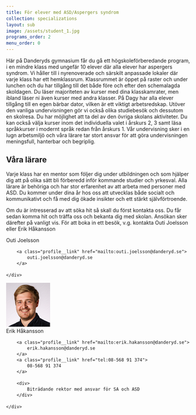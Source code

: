 ```yaml
---
title: För elever med ASD/Aspergers syndrom
collection: specializations
layout: sub
image: /assets/student_1.jpg
programs_order: 2
menu_order: 0
---
```


Här på Danderyds gymnasium får
du gå ett högskoleförberedande
program, i en mindre klass med
ungefär 10 elever där alla elever
har aspergers syndrom.
Vi håller till i nyrenoverade och
särskilt anpassade lokaler där
varje klass har ett hemklassrum.
Klassrummet är öppet på raster
och under lunchen och du har
tillgång till det både före och efter
den schemalagda skoldagen. Du
läser majoriteten av kurser med
dina klasskamrater, men ibland
läser ni även kurser med andra
klasser. På Dagy har alla elever
tillgång till en egen bärbar dator,
vilken är ett viktigt arbetsredskap.
Utöver den vanliga undervisningen
gör vi också olika studiebesök
och dessutom en skolresa. Du har
möjlighet att ta del av den övriga
skolans aktiviteter.
Du kan också välja kurser inom
det individuella valet i årskurs
2, 3 samt läsa språkkurser i
modernt språk redan från årskurs
1. 
Vår undervisning sker i en lugn
arbetsmiljö och våra lärare tar stort
ansvar för att göra undervisningen
meningsfull, hanterbar och
begriplig. 

## Våra lärare

Varje klass har en mentor som
följer dig under utbildningen och
som hjälper dig att på olika sätt
bli förberedd inför kommande
studier och yrkesval. Alla lärare är
behöriga och har stor erfarenhet
av att arbeta med personer med
ASD. Du kommer under dina år
hos oss att utvecklas både socialt
och kommunikativt och få med
dig ökade insikter och ett stärkt
självförtroende.

Om du är intresserad av att söka hit så skall du först kontakta oss. Du får sedan komma hit och träffa oss och bekanta dig med skolan. Ansökan sker därefter på vanligt vis. För att boka in ett besök, v.g. kontakta Outi Joelsson eller Erik Håkansson

<div class="profile">
	<div class="profile__info">
		<div class="profile__title">Outi Joelsson</div>

		<a class="profile__link" href="mailto:outi.joelsson@danderyd.se">
			outi.joelsson@danderyd.se
		</a>
			
	</div>
</div>

<div class="profile">
	<img class="profile__image" src="/assets/ErikH.png" alt="bluedot">
	<div class="profile__info">
		<div class="profile__title">Erik Håkansson</div>

		<a class="profile__link" href="mailto:erik.hakansson@danderyd.se">
			erik.hakansson@danderyd.se
		</a>
		<a class="profile__link" href="tel:08-568 91 374">
			08-568 91 374
		</a>

		<div>
			Biträdande rektor med ansvar för SA och ASD
		</div>

	</div>
</div>
